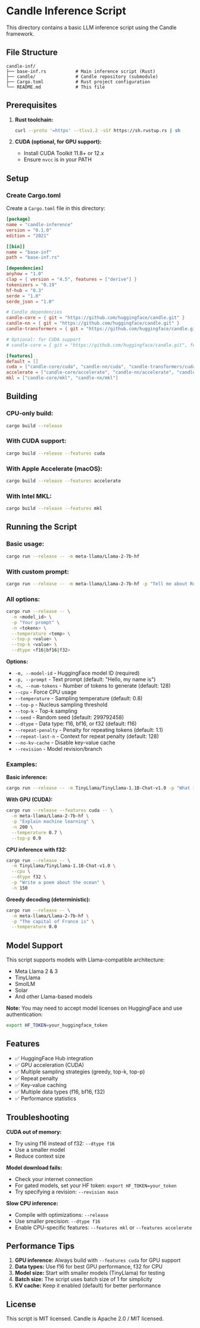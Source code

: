 # Candle Inference Script

This directory contains a basic LLM inference script using the Candle framework.

## File Structure
```
candle-inf/
├── base-inf.rs           # Main inference script (Rust)
├── candle/               # Candle repository (submodule)
├── Cargo.toml            # Rust project configuration
└── README.md             # This file
```

## Prerequisites

1. **Rust toolchain:**
   ```bash
   curl --proto '=https' --tlsv1.2 -sSf https://sh.rustup.rs | sh
   ```

2. **CUDA (optional, for GPU support):**
   - Install CUDA Toolkit 11.8+ or 12.x
   - Ensure `nvcc` is in your PATH

## Setup

### Create Cargo.toml

Create a `Cargo.toml` file in this directory:

```toml
[package]
name = "candle-inference"
version = "0.1.0"
edition = "2021"

[[bin]]
name = "base-inf"
path = "base-inf.rs"

[dependencies]
anyhow = "1.0"
clap = { version = "4.5", features = ["derive"] }
tokenizers = "0.19"
hf-hub = "0.3"
serde = "1.0"
serde_json = "1.0"

# Candle dependencies
candle-core = { git = "https://github.com/huggingface/candle.git" }
candle-nn = { git = "https://github.com/huggingface/candle.git" }
candle-transformers = { git = "https://github.com/huggingface/candle.git" }

# Optional: for CUDA support
# candle-core = { git = "https://github.com/huggingface/candle.git", features = ["cuda"] }

[features]
default = []
cuda = ["candle-core/cuda", "candle-nn/cuda", "candle-transformers/cuda"]
accelerate = ["candle-core/accelerate", "candle-nn/accelerate", "candle-transformers/accelerate"]
mkl = ["candle-core/mkl", "candle-nn/mkl"]
```

## Building

### CPU-only build:
```bash
cargo build --release
```

### With CUDA support:
```bash
cargo build --release --features cuda
```

### With Apple Accelerate (macOS):
```bash
cargo build --release --features accelerate
```

### With Intel MKL:
```bash
cargo build --release --features mkl
```

## Running the Script

### Basic usage:
```bash
cargo run --release -- -m meta-llama/Llama-2-7b-hf
```

### With custom prompt:
```bash
cargo run --release -- -m meta-llama/Llama-2-7b-hf -p "Tell me about Rust programming"
```

### All options:
```bash
cargo run --release -- \
  -m <model_id> \
  -p "Your prompt" \
  -n <tokens> \
  --temperature <temp> \
  --top-p <value> \
  --top-k <value> \
  --dtype <f16|bf16|f32>
```

**Options:**
- `-m, --model-id` - HuggingFace model ID (required)
- `-p, --prompt` - Text prompt (default: "Hello, my name is")
- `-n, --num-tokens` - Number of tokens to generate (default: 128)
- `--cpu` - Force CPU usage
- `--temperature` - Sampling temperature (default: 0.8)
- `--top-p` - Nucleus sampling threshold
- `--top-k` - Top-k sampling
- `--seed` - Random seed (default: 299792458)
- `--dtype` - Data type: f16, bf16, or f32 (default: f16)
- `--repeat-penalty` - Penalty for repeating tokens (default: 1.1)
- `--repeat-last-n` - Context for repeat penalty (default: 128)
- `--no-kv-cache` - Disable key-value cache
- `--revision` - Model revision/branch

### Examples:

**Basic inference:**
```bash
cargo run --release -- -m TinyLlama/TinyLlama-1.1B-Chat-v1.0 -p "What is quantum computing?" -n 100
```

**With GPU (CUDA):**
```bash
cargo run --release --features cuda -- \
  -m meta-llama/Llama-2-7b-hf \
  -p "Explain machine learning" \
  -n 200 \
  --temperature 0.7 \
  --top-p 0.9
```

**CPU inference with f32:**
```bash
cargo run --release -- \
  -m TinyLlama/TinyLlama-1.1B-Chat-v1.0 \
  --cpu \
  --dtype f32 \
  -p "Write a poem about the ocean" \
  -n 150
```

**Greedy decoding (deterministic):**
```bash
cargo run --release -- \
  -m meta-llama/Llama-2-7b-hf \
  -p "The capital of France is" \
  --temperature 0.0
```

## Model Support

This script supports models with Llama-compatible architecture:
- Meta Llama 2 & 3
- TinyLlama
- SmolLM
- Solar
- And other Llama-based models

**Note:** You may need to accept model licenses on HuggingFace and use authentication:
```bash
export HF_TOKEN=your_huggingface_token
```

## Features

- ✅ HuggingFace Hub integration
- ✅ GPU acceleration (CUDA)
- ✅ Multiple sampling strategies (greedy, top-k, top-p)
- ✅ Repeat penalty
- ✅ Key-value caching
- ✅ Multiple data types (f16, bf16, f32)
- ✅ Performance statistics

## Troubleshooting

**CUDA out of memory:**
- Try using f16 instead of f32: `--dtype f16`
- Use a smaller model
- Reduce context size

**Model download fails:**
- Check your internet connection
- For gated models, set your HF token: `export HF_TOKEN=your_token`
- Try specifying a revision: `--revision main`

**Slow CPU inference:**
- Compile with optimizations: `--release`
- Use smaller precision: `--dtype f16`
- Enable CPU-specific features: `--features mkl` or `--features accelerate`

## Performance Tips

1. **GPU inference:** Always build with `--features cuda` for GPU support
2. **Data types:** Use f16 for best GPU performance, f32 for CPU
3. **Model size:** Start with smaller models (TinyLlama) for testing
4. **Batch size:** The script uses batch size of 1 for simplicity
5. **KV cache:** Keep it enabled (default) for better performance

## License

This script is MIT licensed. Candle is Apache 2.0 / MIT licensed.
